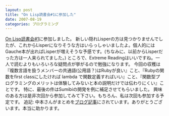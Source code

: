 ```yaml
---
layout: post
title: "On Lisp読書会#1に参加した"
date: 2007-08-19
categories: プログラミング
---
```

[On Lisp読書会#1](http://www.netfort.gr.jp/~kiyoka/diary/)に参加しました。
新しい隠れLisperの方は見つかりませんでしたが、これからLisperになりそうな方はいらっしゃいましたよ。個人的にはGauche本が出ればLisperが増えそうな予感です。(ちなみに、以前からLisperだった方は一人来られてました。)
ところで、Extreme Readingはいいですね。一人で読むよりもいろいろな疑問点が挙がるので勉強になります。
今回の収穫は『複数言語を扱うメンバーの共通語(公用語？)はRubyが良い』こと、『Rubyの関数をfirst classにしたければ lambda で関数定義すればいい』こと、『関数型プログラミングのメリットは体験してみないと本の説明だけでは伝わりにくい』ことです。
特に、最後の件はSumibiの開発を例に補足させてもらいました。
興味のある方は是非次回から参加してみて下さい。もちろん、私は次回も参加する予定です。
追記: 中本さんがまとめを[ブログ記事](http://bd.tank.jp/diary/20070819.html)にされています。ありがとうございます。本当に助かります。
